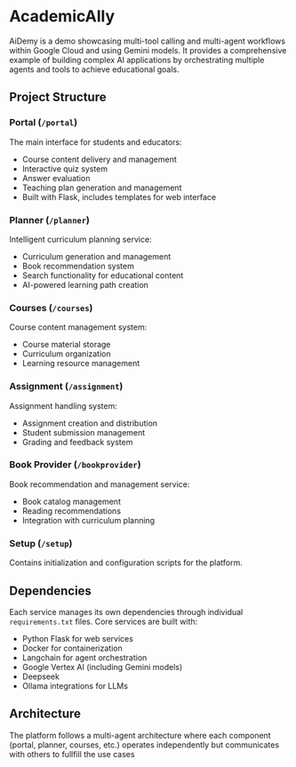 # AcademicAlly

AiDemy is a demo showcasing multi-tool calling and multi-agent workflows within Google Cloud and using Gemini models. It provides a comprehensive example of building complex AI applications by orchestrating multiple agents and tools to achieve educational goals.

## Project Structure

### Portal (`/portal`)
The main interface for students and educators:
- Course content delivery and management
- Interactive quiz system
- Answer evaluation
- Teaching plan generation and management
- Built with Flask, includes templates for web interface

### Planner (`/planner`)
Intelligent curriculum planning service:
- Curriculum generation and management
- Book recommendation system
- Search functionality for educational content
- AI-powered learning path creation

### Courses (`/courses`)
Course content management system:
- Course material storage
- Curriculum organization
- Learning resource management

### Assignment (`/assignment`)
Assignment handling system:
- Assignment creation and distribution
- Student submission management
- Grading and feedback system

### Book Provider (`/bookprovider`)
Book recommendation and management service:
- Book catalog management
- Reading recommendations
- Integration with curriculum planning

### Setup (`/setup`)
Contains initialization and configuration scripts for the platform.

## Dependencies

Each service manages its own dependencies through individual `requirements.txt` files. Core services are built with:
- Python Flask for web services
- Docker for containerization
- Langchain for agent orchestration
- Google Vertex AI (including Gemini models)
- Deepseek
- Ollama integrations for LLMs

## Architecture

The platform follows a multi-agent architecture where each component (portal, planner, courses, etc.) operates independently but communicates with others to fullfill the use cases
